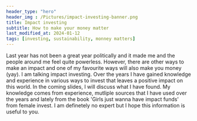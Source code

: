 ```yaml
---
header_type: "hero"
header_img : /Pictures/impact-investing-banner.png
title: Impact investing
subtitle: How to make your money matter
last_modified_at: 2024-01-12
tags: [investing, sustainability, monney matters]
---
```


Last year has not been a great year politically and it made me and the people around me feel quite powerless. However, there are other ways to make an impact and one of my favourite ways will also make you money (yay). I am talking impact investing. Over the years I have gained knowledge and experience in various ways to invest that leaves a positive impact on this world. In the coming slides, I will discuss what I have found. My knowledge comes from experience, mutliple sources that I have used over the years and lately from the book 'Girls just wanna have impact funds' from female invest. I am definetely no expert but I hope this information is useful to you.
